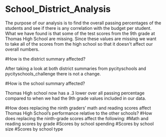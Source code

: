 # School_District_Analysis

The purpose of our analysis is to find the overall passing percentages of the students and see if there is any correlation with the budget per student. What we have found is that some of the test scores from the 9th grade at Thomas High School are missing. Since these values are missing we want to take all of the scores from the high school so that it doesn't affect our overall numbers.

#How is the district summary affected?

After taking a look at both district summaries from pycityschools and pycityschools_challenge there is not a change.

#How is the school summary affected?

Thomas High school now has a .3 lower over all passing percentage compared to when we had the 9th grade values included in our data.

#How does replacing the ninth graders’ math and reading scores affect Thomas High School’s performance relative to the other schools?
#How does replacing the ninth-grade scores affect the following:
#Math and reading scores by grade
#Scores by school spending
#Scores by school size
#Scores by school type
